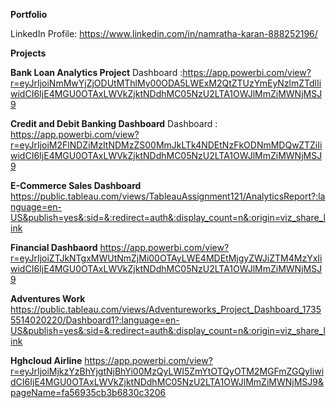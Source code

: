 
**Portfolio**

LinkedIn Profile: https://www.linkedin.com/in/namratha-karan-888252196/

**Projects**

**Bank Loan Analytics Project**
Dashboard :https://app.powerbi.com/view?r=eyJrIjoiNmMwYjZjODUtMThlMy00ODA5LWExM2QtZTUzYmEyNzlmZTdlIiwidCI6IjE4MGU0OTAxLWVkZjktNDdhMC05NzU2LTA1OWJlMmZiMWNjMSJ9

**Credit and Debit Banking Dashboard**
Dashboard : https://app.powerbi.com/view?r=eyJrIjoiM2FlNDZiMzItNDMzZS00MmJkLTk4NDEtNzFkODNmMDQwZTZiIiwidCI6IjE4MGU0OTAxLWVkZjktNDdhMC05NzU2LTA1OWJlMmZiMWNjMSJ9

**E-Commerce Sales Dashboard**
https://public.tableau.com/views/TableauAssignment121/AnalyticsReport?:language=en-US&publish=yes&:sid=&:redirect=auth&:display_count=n&:origin=viz_share_link

**Financial Dashbaord**
https://app.powerbi.com/view?r=eyJrIjoiZTJkNTgxMWUtNmZjMi00OTAyLWE4MDEtMjgyZWJiZTM4MzYxIiwidCI6IjE4MGU0OTAxLWVkZjktNDdhMC05NzU2LTA1OWJlMmZiMWNjMSJ9

**Adventures Work**
https://public.tableau.com/views/Adventureworks_Project_Dashboard_17355514020220/Dashboard1?:language=en-US&publish=yes&:sid=&:redirect=auth&:display_count=n&:origin=viz_share_link

**Hghcloud Airline**
https://app.powerbi.com/view?r=eyJrIjoiMjkzYzBhYjgtNjBhYi00MzQyLWI5ZmYtOTQyOTM2MGFmZGQyIiwidCI6IjE4MGU0OTAxLWVkZjktNDdhMC05NzU2LTA1OWJlMmZiMWNjMSJ9&pageName=fa56935cb3b6830c3206


